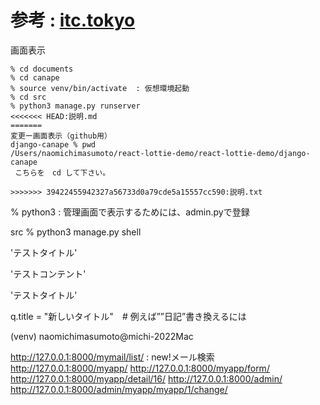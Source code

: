 
# 参考 : [itc.tokyo](https://itc.tokyo/django/tutorial/)

画面表示
```
% cd documents
% cd canape
% source venv/bin/activate  : 仮想環境起動
% cd src
% python3 manage.py runserver 
<<<<<<< HEAD:説明.md
=======
変更ー画面表示（github用）
django-canape % pwd
/Users/naomichimasumoto/react-lottie-demo/react-lottie-demo/django-canape
 こちらを　cd して下さい。  

>>>>>>> 39422455942327a56733d0a79cde5a15557cc590:説明.txt

```

% python3    :
管理画面で表示するためには、admin.pyで登録

src % python3 manage.py shell

'テストタイトル'

'テストコンテント'

'テストタイトル'


q.title = "新しいタイトル"　# 例えば””日記”書き換えるには

(venv) naomichimasumoto@michi-2022Mac


http://127.0.0.1:8000/mymail/list/   : new!メール検索
http://127.0.0.1:8000/myapp/
http://127.0.0.1:8000/myapp/form/
http://127.0.0.1:8000/myapp/detail/16/
http://127.0.0.1:8000/admin/
http://127.0.0.1:8000/admin/myapp/myapp/1/change/

